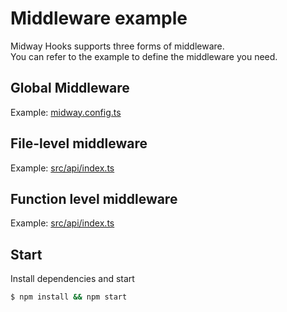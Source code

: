 # Middleware example

Midway Hooks supports three forms of middleware.  
You can refer to the example to define the middleware you need.

## Global Middleware

Example: [midway.config.ts](midway.config.ts)

## File-level middleware

Example: [src/api/index.ts](src/api/index.ts)

## Function level middleware

Example: [src/api/index.ts](src/api/index.ts)

## Start

Install dependencies and start

```bash
$ npm install && npm start
```
